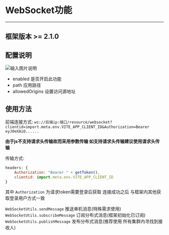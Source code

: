 # WebSocket功能
- - -

## 框架版本 >= 2.1.0

## 配置说明

![输入图片说明](https://foruda.gitee.com/images/1688356273985385949/5e4d1de8_1766278.png "屏幕截图")

* enabled 是否开启此功能
* path 应用路径
* allowedOrigins 设置访问源地址

## 使用方法

前端连接方式: `ws://后端ip:端口/resource/websocket?clientid=import.meta.env.VITE_APP_CLIENT_ID&Authorization=Bearer eyJ0eXAiO......`

**由于js不支持请求头传输故而采用参数传输 如支持请求头传输建议使用请求头传输**

传输方式:
```js
headers: {
    Authorization: "Bearer " + getToken(),
    clientid: import.meta.env.VITE_APP_CLIENT_ID
}
```

其中 `Authorization` 为请求token需要登录后获取 连接成功之后 与框架内其他获取登录用户方式一致

`WebSocketUtils.sendMessage` 推送单机消息(特殊需求使用)<br>
`WebSocketUtils.subscribeMessage` 订阅分布式消息(框架初始化已订阅)<br>
`WebSocketUtils.publishMessage` 发布分布式消息(推荐使用 所有集群内寻找到接收人)<br>